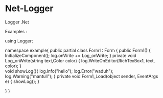 # Net-Logger
Logger .Net

Examples :

using Logger;

namespace example{
public partial class Form1 : Form
    {
      public Form1()
        {
            InitializeComponent();
            log.onWrite += Log_onWrite;
        }
       private void Log_onWrite(string text,Color color)
        {
            log.WriteOnEditor(RichTexBox1, text, color);
        }   
      void showLog(){
            log.Info("hello");
            log.Error("waduh");
            log.Warning("mantull");
      }
      private void Form1_Load(object sender, EventArgs e)
        {
          showLog();
        }

  }
}
